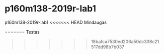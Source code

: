 # p160m138-2019r-lab1
p160m138-2019r-lab1
<<<<<<< HEAD
Mindaugas

=======
Testas
>>>>>>> 18bafca7530ed206a50dc338c21517dd98b7b037
